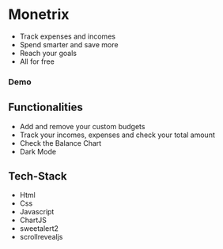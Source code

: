 # Monetrix

- Track expenses and incomes
- Spend smarter and save more
- Reach your goals
- All for free

### **Demo</a>** 
[](https://github.com/bhagatananya05/Monetrix/assets/95221972/5db1cb7f-c404-49f1-be77-c6a0856db5bc)

## Functionalities
- Add and remove your custom budgets
- Track your incomes, expenses and check your total amount
- Check the Balance Chart
- Dark Mode

## Tech-Stack
- Html
- Css
- Javascript
- ChartJS
- sweetalert2
- scrollrevealjs


